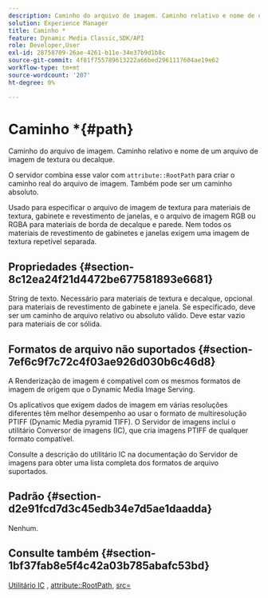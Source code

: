 ```yaml
---
description: Caminho do arquivo de imagem. Caminho relativo e nome de um arquivo de imagem de textura ou decalque.
solution: Experience Manager
title: Caminho *
feature: Dynamic Media Classic,SDK/API
role: Developer,User
exl-id: 28758709-26ae-4261-b11e-34e37b9d1b8c
source-git-commit: 4f81f755789613222a66bed2961117604ae19e62
workflow-type: tm+mt
source-wordcount: '207'
ht-degree: 0%

---
```


# Caminho *{#path}

Caminho do arquivo de imagem. Caminho relativo e nome de um arquivo de imagem de textura ou decalque.

O servidor combina esse valor com `attribute::RootPath` para criar o caminho real do arquivo de imagem. Também pode ser um caminho absoluto.

Usado para especificar o arquivo de imagem de textura para materiais de textura, gabinete e revestimento de janelas, e o arquivo de imagem RGB ou RGBA para materiais de borda de decalque e parede. Nem todos os materiais de revestimento de gabinetes e janelas exigem uma imagem de textura repetível separada.

## Propriedades {#section-8c12ea24f21d4472be677581893e6681}

String de texto. Necessário para materiais de textura e decalque, opcional para materiais de revestimento de gabinete e janela. Se especificado, deve ser um caminho de arquivo relativo ou absoluto válido. Deve estar vazio para materiais de cor sólida.

## Formatos de arquivo não suportados {#section-7ef6c9f7c72c4f03ae926d030b6c46d8}

A Renderização de imagem é compatível com os mesmos formatos de imagem de origem que o Dynamic Media Image Serving.

Os aplicativos que exigem dados de imagem em várias resoluções diferentes têm melhor desempenho ao usar o formato de multiresolução PTIFF (Dynamic Media pyramid TIFF). O Servidor de imagens inclui o utilitário Conversor de imagens (IC), que cria imagens PTIFF de qualquer formato compatível.

Consulte a descrição do utilitário IC na documentação do Servidor de imagens para obter uma lista completa dos formatos de arquivo suportados.

## Padrão {#section-d2e91fcd7d3c45edb34e7d5ae1daadda}

Nenhum.

## Consulte também {#section-1bf37fab8e5f4c42a03b785abafc53bd}

[Utilitário IC](/help/aem-is-ir-api/is-api/is-utils/utilities/r-ic.md) , [attribute::RootPath](/help/aem-is-ir-api/ir-api/material-cat/image-rendering-api-ref/c-ir-material-catalog/c-ir-attributes-reference/r-ir-rootpath.md), [src=](/help/aem-is-ir-api/ir-api/http-protocol/image-rendering-api-ref/c-ir-http-protocol-ref/c-ir-http-protocol-command-reference/r-ir-src.md)
